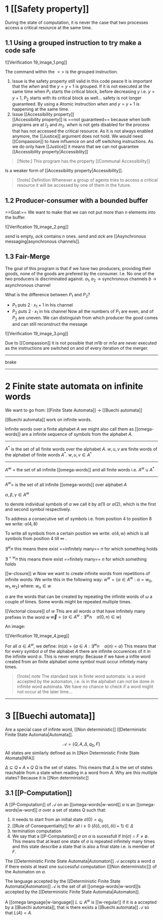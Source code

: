 # 1 [[Safety property]]
During the state of computation, it is never the case that two processes access a critical resource at the same time.


## 1.1 Using a grouped instruction to try make a code safe

![[Verification 19_image_1.png]]

The command within the $<>$ is the grouped instruction.

1. Issue is the safety property still valid in this code peace
	It is important that the $when$ and the $y=y+1$ is grouped. If it is not executed at the same time when $P_1$ starts the critical block, before decreasing $y$ i.e. $y=y+1$, $P_2$ starts with its critical block as well... safety is not longer guaranteed. By using a Atomic instruction $when$ and $y=y+1$ is happening at the same time.
2. Issue [[Accessibility property]]  
	[[Accessibility property]] is ==not guaranteed== because when both programs are at $l_2$ and $m_2$. $when$ is not gets disabled for the process that has not accessed the critical resource. As it is not always enabled anymore, the [[Justice]] argument does not hold. We would need [[Compassion]] to have influence on and off switching instructions. As we do only have [[Justice]] it means that we can not guarantee [[Accessibility property|Accessiblity]]

>[!Note:]
> This program has the property [[Communal Accessibility]]

Is a weaker form of [[Accessibility property|Accessibility]].

> [!note] Definition
> Whenever a group of agents tries to access a critical resource it will be accessed by one of them in the future. 

## 1.2 Producer-consumer with a bounded buffer

==Goal:==
We want to make that we can not put more than $n$ elements into the buffer.


![[Verification 19_image_2.png]]

$send$ is empty, $ack$ contains $n$ ones.
$send$ and $ack$ are [[Asynchronous messaging|asynchronous channels]].

## 1.3 Fair-Merge
The goal of this program is that if we have two producers, providing their goods, none of the goods are prefered by the consumer. I.e. No one of the two producers is discriminated against.
$a_1,a_2$ -> synchronous channels
$b$ -> asynchronous channel

What is the difference between $P_1$ and $P_2$?
- $P_1$ puts $2 \cdot x_1 +1$ in his channel
- $P_2$ puts $2 \cdot x_1$ in his channel
Now all the numbers of $P_1$ are even, and of $P_2$ are uneven. We can distinguish from which producer the good comes and can still reconstruct the message 

![[Verification 19_image_3.png]]

Due to [[Compassion]] it is not possible that $m1b$ or $m1a$ are never executed as the instructions are switched on and of every iteration of the merger.

---
brake

---

# 2 Finite state automata on infinite words
We want to go from:
[[Finite State Automata]] $\rightarrow$  [[Buechi automata]]

[[Buechi automata]] work on infinite words.

Infinite words over a finite alphabet $A$ we might also call them as [[omega-words]] are a infinite sequence of symbols from the alphabet $A$.

---

$A^*$ is the set of all finite words over the alphabet $A$.
$w,u,v$ are finite words of the alphabet of finite words $A^*$.
$w,u,v \in A^*$

---

$A^\infty$  = the set of all infinite [[omega-words]] and all finite words i.e. $A^w \cup A^*$ 

---

$A^w$= is the set of all infinite [[omega-words]] over alphabet $A$

$\alpha,\beta,\gamma \in A^w$

to denote individual symbols of $\alpha$ we call it by $\alpha(1)$ or $\alpha(2)$, which is the first and second symbol respectively.

To address a consecutive set of symbols i.e. from position 4 to position 8 we write: $\alpha(4,8)$

To write all symbols from a certain position we write: $\alpha(4,w)$ which is all symbols from position 4 till $\infty$ .

$\exists^w n$ this means there exist ==infinitely many== $n$ for which something holds

$\exists^{<w} n$ this means there exist ==finitely many== $n$ for which something holds

[[w-closure]] $w$
Now we want to create infinite words from repetitions of infinite words:
We write this in the following way:
$w^w=\{\alpha \in A^w: \alpha=w_0,w_1,w_2\}$
where: $w_n \in w$

$\alpha$ are the words that can be created by repeating the infinite words of $\omega$ a couple of times. Some words might be repeated multiple times.

[[Vectorial closure]] of $w$
This are all words $\alpha$ that have infinitely many prefixes in the word $w$
$\overrightarrow{w}=\{\alpha \in A^w: \exists^w n \quad \alpha(0,n) \in w \}$    


An image:

![[Verification 19_image_4.jpeg]]


For all $\alpha \in A^w$, we define:
$In(\alpha) = \{a \in A:\exists^w n \quad \alpha(n)=a\}$
This means that for every symbol $a$ of the alphabet $A$ there are infinite occurences of  it in the infinite word $\alpha$.
This is never empty: Because if we have a infite word created from an finite alphabet some symbol must occur infintely many times.

> [!note] note
> The standard task in finite word automata: is a word accepted by the automaton, i.e. is in the alphabet can not be done in infinite word automata. We have no chance to check if a word might not occur at the later time...


---



# 3 [[Buechi automata]]
Are a special case of infinte word, [[Non deterministic]] [[Deterministic Finite State Automata|Automata]].

$$\mathcal{A}=\{Q,A,\Delta, q_0,F\}$$
All states are similarly defined as in [[Non Deterministic Finite State Atomata|NFA]]

$\Delta \subseteq Q \times A \times Q$ 
$Q$ is the set of states. This means that $\Delta$ is the set of states reachable from a state when reading in a word from $A$. Why are this mutliple states? Because it is [[Non deterministic]]

## 3.1 [[P-Computation]]

A [[P-Computation]] of $\mathcal{A}$ on an [[omega-words|w-word]] $\alpha$ is an [[omega-words|w-word]] $\sigma$ over a set of states $Q$ such that:
1. it needs to start from an initial state
	$\sigma(0)=q_0$
2. [[Rule of Consequentiality]]
	for all $i \geq 0$ $(\delta(i),\alpha(i),\delta(i+1) \in \Delta$ 
3. termination computation
4. We say that a [[P-Computation]] $\sigma$ on $\alpha$ is sucessfull if $In(\sigma) \cap F \neq \emptyset$. 
	This means that at least one state of  $\sigma$ is repeated infinitely many times and this state describe a state that is also a final state i.e. is member of $F$.

The [[Deterministic Finite State Automata|Automaton]] $\mathcal{A}$ accepts a word $\alpha$ if there exists at least one successful computation ([[Non deterministic]]) of the Automaton on $\alpha$.

The language accepted by the [[Deterministic Finite State Automata|Automaton]] $\mathcal{A}$ is the set of all [[omega-words|w-word]]s  accepted by the [[Deterministic Finite State Automata|Automaton]].

A [[omega language|w-language]] $L \subseteq A^w$ is [[w-regular]] if it is a accepted by a [[Buechi automata]], that is there exists a [[Buechi automata]] $\mathcal{A}$ so that $L(A)=A$. 








